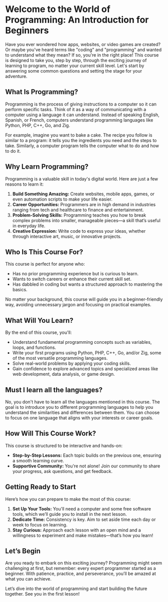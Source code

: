 # Welcome to the World of Programming: An Introduction for Beginners

Have you ever wondered how apps, websites, or video games are created? Or maybe you've heard terms like "coding" and "programming" and wanted to understand what they mean? If so, you're in the right place! This course is designed to take you, step by step, through the exciting journey of learning to program, no matter your current skill level. Let's start by answering some common questions and setting the stage for your adventure.

## What Is Programming?
Programming is the process of giving instructions to a computer so it can perform specific tasks. Think of it as a way of communicating with a computer using a language it can understand. Instead of speaking English, Spanish, or French, computers understand programming languages like Python, PHP, C++, Go, and Zig.

For example, imagine you want to bake a cake. The recipe you follow is similar to a program: it tells you the ingredients you need and the steps to take. Similarly, a computer program tells the computer what to do and how to do it.

## Why Learn Programming?
Programming is a valuable skill in today's digital world. Here are just a few reasons to learn it:

1. **Build Something Amazing:** Create websites, mobile apps, games, or even automation scripts to make your life easier.
2. **Career Opportunities:** Programmers are in high demand in industries ranging from tech and healthcare to finance and entertainment.
3. **Problem-Solving Skills:** Programming teaches you how to break complex problems into smaller, manageable pieces—a skill that’s useful in everyday life.
4. **Creative Expression:** Write code to express your ideas, whether through interactive art, music, or innovative projects.

## Who Is This Course For?
This course is perfect for anyone who:
- Has no prior programming experience but is curious to learn.
- Wants to switch careers or enhance their current skill set.
- Has dabbled in coding but wants a structured approach to mastering the basics.

No matter your background, this course will guide you in a beginner-friendly way, avoiding unnecessary jargon and focusing on practical examples.

## What Will You Learn?
By the end of this course, you'll:
- Understand fundamental programming concepts such as variables, loops, and functions.
- Write your first programs using Python, PHP, C++, Go, and/or Zig, some of the most versatile programming languages.
- Solve real-world problems by applying your coding skills.
- Gain confidence to explore advanced topics and specialized areas like web development, data analysis, or game design.

## Must I learn all the languages?
No, you don't have to learn all the languages mentioned in this course. The goal is to introduce you to different programming languages to help you understand the similarities and differences between them. You can choose to focus on one language that aligns with your interests or career goals.

## How Will This Course Work?
This course is structured to be interactive and hands-on:
- **Step-by-Step Lessons:** Each topic builds on the previous one, ensuring a smooth learning curve.
- **Supportive Community:** You're not alone! Join our community to share your progress, ask questions, and get feedback.

## Getting Ready to Start
Here’s how you can prepare to make the most of this course:
1. **Set Up Your Tools:** You'll need a computer and some free software tools, which we’ll guide you to install in the next lesson.
2. **Dedicate Time:** Consistency is key. Aim to set aside time each day or week to focus on learning.
3. **Stay Curious:** Approach each lesson with an open mind and a willingness to experiment and make mistakes—that’s how you learn!

## Let’s Begin
Are you ready to embark on this exciting journey? Programming might seem challenging at first, but remember: every expert programmer started as a beginner. With patience, practice, and perseverance, you’ll be amazed at what you can achieve.

Let’s dive into the world of programming and start building the future together. See you in the first lesson!


